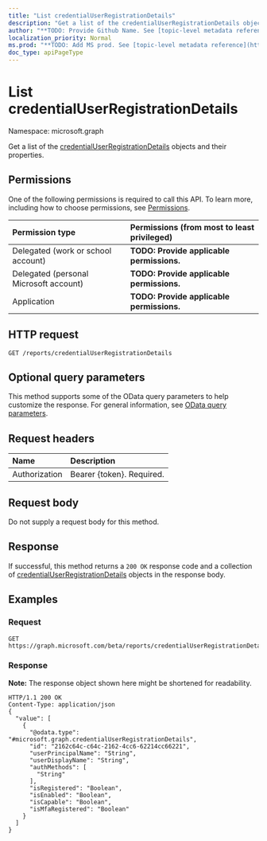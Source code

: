 ```yaml
---
title: "List credentialUserRegistrationDetails"
description: "Get a list of the credentialUserRegistrationDetails objects and their properties."
author: "**TODO: Provide Github Name. See [topic-level metadata reference](https://msgo.azurewebsites.net/add/document/guidelines/metadata.html#topic-level-metadata)**"
localization_priority: Normal
ms.prod: "**TODO: Add MS prod. See [topic-level metadata reference](https://msgo.azurewebsites.net/add/document/guidelines/metadata.html#topic-level-metadata)**"
doc_type: apiPageType
---
```


# List credentialUserRegistrationDetails
Namespace: microsoft.graph

Get a list of the [credentialUserRegistrationDetails](../resources/credentialuserregistrationdetails.md) objects and their properties.

## Permissions
One of the following permissions is required to call this API. To learn more, including how to choose permissions, see [Permissions](/concepts/permissions-reference.md).

|Permission type|Permissions (from most to least privileged)|
|:---|:---|
|Delegated (work or school account)|**TODO: Provide applicable permissions.**|
|Delegated (personal Microsoft account)|**TODO: Provide applicable permissions.**|
|Application|**TODO: Provide applicable permissions.**|

## HTTP request

<!-- {
  "blockType": "ignored"
}
-->
``` http
GET /reports/credentialUserRegistrationDetails
```

## Optional query parameters
This method supports some of the OData query parameters to help customize the response. For general information, see [OData query parameters](/graph/query-parameters).

## Request headers
|Name|Description|
|:---|:---|
|Authorization|Bearer {token}. Required.|

## Request body
Do not supply a request body for this method.

## Response

If successful, this method returns a `200 OK` response code and a collection of [credentialUserRegistrationDetails](../resources/credentialuserregistrationdetails.md) objects in the response body.

## Examples

### Request
<!-- {
  "blockType": "request",
  "name": "get_credentialuserregistrationdetails"
}
-->
``` http
GET https://graph.microsoft.com/beta/reports/credentialUserRegistrationDetails
```


### Response
**Note:** The response object shown here might be shortened for readability.
<!-- {
  "blockType": "response",
  "truncated": true,
  "@odata.type": "collection(microsoft.graph.credentialuserregistrationdetails)"
}
-->
``` http
HTTP/1.1 200 OK
Content-Type: application/json
{
  "value": [
    {
      "@odata.type": "#microsoft.graph.credentialUserRegistrationDetails",
      "id": "2162c64c-c64c-2162-4cc6-62214cc66221",
      "userPrincipalName": "String",
      "userDisplayName": "String",
      "authMethods": [
        "String"
      ],
      "isRegistered": "Boolean",
      "isEnabled": "Boolean",
      "isCapable": "Boolean",
      "isMfaRegistered": "Boolean"
    }
  ]
}
```

